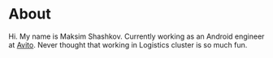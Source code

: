 # About

Hi. My name is Maksim Shashkov. Currently working as an Android engineer at [Avito](https://www.avito.ru/). Never thought that working in Logistics cluster is so much fun.
